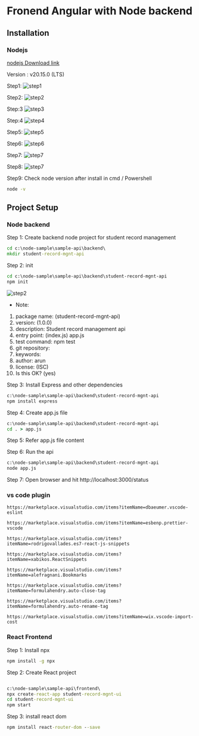 # Fronend Angular with Node backend

## Installation

### Nodejs

[nodejs Download link](https://nodejs.org/en/download/prebuilt-installer)

Version : v20.15.0 (LTS)

Step1:
![step1](./docs/images/Node_Download.jpg)

Step2:
![step2](./docs/images/Node_step1.jpg)

Step:3
![step3](./docs/images/Node_step2.jpg)

Step:4
![step4](./docs/images/Node_step3.jpg)

Step5:
![step5](./docs/images/Node_step4.jpg)

Step6:
![step6](./docs/images/Node_step5.jpg)

Step7:
![step7](./docs/images/Node_step6.jpg)

Step8:
![step7](./docs/images/Node_step7.jpg)


Step9: Check node version after install in cmd / Powershell 

````cmd
node -v
````


## Project Setup

### Node backend

Step 1: Create backend node project for student record management
````cmd
cd c:\node-sample\sample-api\backend\
mkdir student-record-mgnt-api
````

Step 2: init
````cmd
cd c:\node-sample\sample-api\backend\student-record-mgnt-api
npm init
````
![step2](./docs/images/bk_project_step1.jpg)

*   Note:
1. package name: (student-record-mgnt-api)
2. version: (1.0.0)
3. description: Student record management api
4. entry point: (index.js) app.js
5. test command: npm test
6. git repository: 
7. keywords:
8. author: arun
9. license: (ISC)
10. Is this OK? (yes) 

Step 3: Install Express and other dependencies
````cmd
c:\node-sample\sample-api\backend\student-record-mgnt-api
npm install express
````

Step 4: Create app.js file
````cmd
c:\node-sample\sample-api\backend\student-record-mgnt-api
cd . > app.js
````

Step 5: Refer app.js file content  

Step 6: Run the api

````cmd
c:\node-sample\sample-api\backend\student-record-mgnt-api
node app.js
````

Step 7: Open browser and hit http://localhost:3000/status 


### vs code plugin

````
https://marketplace.visualstudio.com/items?itemName=dbaeumer.vscode-eslint

https://marketplace.visualstudio.com/items?itemName=esbenp.prettier-vscode

https://marketplace.visualstudio.com/items?itemName=rodrigovallades.es7-react-js-snippets

https://marketplace.visualstudio.com/items?itemName=xabikos.ReactSnippets

https://marketplace.visualstudio.com/items?itemName=alefragnani.Bookmarks

https://marketplace.visualstudio.com/items?itemName=formulahendry.auto-close-tag

https://marketplace.visualstudio.com/items?itemName=formulahendry.auto-rename-tag

https://marketplace.visualstudio.com/items?itemName=wix.vscode-import-cost

````
### React Frontend 

Step 1: Install npx 

````cmd
npm install -g npx
````

Step 2: Create React project  

````cmd

c:\node-sample\sample-api\frontend\
npx create-react-app student-record-mgnt-ui
cd student-record-mgnt-ui
npm start

````

Step 3: install react dom  
````cmd
npm install react-router-dom --save
````
